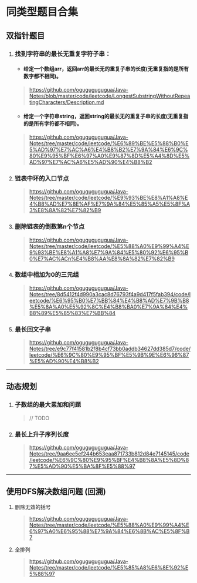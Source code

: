 # 同类型题目合集

## 双指针题目

1. ### 找到字符串的最长无重复字符子串：

   - #### 给定一个数组arr，返回arr的最长无的重复子串的长度(无重复指的是所有数字都不相同)。

   > https://github.com/ogugugugugua/Java-Notes/blob/master/code/leetcode/LongestSubstringWithoutRepeatingCharacters/Description.md

   

   - #### 给定一个字符串string，返回string的最长无的重复子串的长度(无重复指的是所有字符都不相同)。

   > https://github.com/ogugugugugua/Java-Notes/tree/master/code/leetcode/%E6%89%BE%E5%88%B0%E5%AD%97%E7%AC%A6%E4%B8%B2%E7%9A%84%E6%9C%80%E9%95%BF%E6%97%A0%E9%87%8D%E5%A4%8D%E5%AD%97%E7%AC%A6%E5%AD%90%E4%B8%B2

   

2. ### 链表中环的入口节点

   > https://github.com/ogugugugugua/Java-Notes/tree/master/code/leetcode/%E9%93%BE%E8%A1%A8%E4%B8%AD%E7%8E%AF%E7%9A%84%E5%85%A5%E5%8F%A3%E8%8A%82%E7%82%B9

   

3. ### 删除链表的倒数第n个节点

   > https://github.com/ogugugugugua/Java-Notes/tree/master/code/leetcode/%E5%88%A0%E9%99%A4%E9%93%BE%E8%A1%A8%E7%9A%84%E5%80%92%E6%95%B0%E7%AC%ACn%E4%B8%AA%E8%8A%82%E7%82%B9

4. ### 数组中相加为0的三元组

   > https://github.com/ogugugugugua/Java-Notes/tree/8d5412f4d990a3cac8d76793f4a9d417f5fab394/code/leetcode/%E6%95%B0%E7%BB%84%E4%B8%AD%E7%9B%B8%E5%8A%A0%E5%92%8C%E4%B8%BA0%E7%9A%84%E4%B8%89%E5%85%83%E7%BB%84

5. ### 最长回文子串

   > https://github.com/ogugugugugua/Java-Notes/tree/e9c77f41581b2f8b4cf73bb0addb34627dd385d7/code/leetcode/%E6%9C%80%E9%95%BF%E5%9B%9E%E6%96%87%E5%AD%90%E4%B8%B2





---



## 动态规划

1. ### 子数组的最大累加和问题

   > // TODO
   
2. ### 最长上升子序列长度

   > https://github.com/ogugugugugua/Java-Notes/tree/9aa6ee5ef244b653eaa871733b812d84e7145145/code/leetcode/%E6%9C%80%E9%95%BF%E4%B8%8A%E5%8D%87%E5%AD%90%E5%BA%8F%E5%88%97







---

## 使用DFS解决数组问题 (回溯)

1. 删除无效的括号

   > https://github.com/ogugugugugua/Java-Notes/tree/master/code/leetcode/%E5%88%A0%E9%99%A4%E6%97%A0%E6%95%88%E7%9A%84%E6%8B%AC%E5%8F%B7

2. 全排列

   > https://github.com/ogugugugugua/Java-Notes/tree/master/code/leetcode/%E5%85%A8%E6%8E%92%E5%88%97